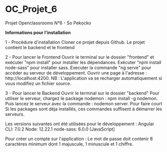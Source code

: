 # OC_Projet_6
Projet Openclassrooms N°6 - So Pekocko

****Informations pour l'installation****

1 - Procédure d'installation
Cloner ce projet depuis Github.
Le projet contient le backend et le frontend

2 - Pour lancer le Frontend
Ouvrir le terminal sur le dossier "frontend" et exécuter "npm install" pour installer les dépendances.
Exécuter "npm install node-sass" pour installer sass.
Executer la commande "ng serve" pour accéder au serveur de développement.
Ouvrir une page à l'adresse : http://localhost:4200.
NB : L'application va se recharger automatiquement si vous modifiez un fichier source.

3 - Pour lancer le Backend
Ouvrir le terminal sur le dossier "backend"
Pour utiliser le serveur, chargez le package nodemon : npm install -g nodemon.
Puis lancez le serveur avec la commande : nodemon server.
Pour faire court
Si les packages sont déja installés, ces commandes suffisent à démarrer les serveurs.


Les versions suivantes ont été utilisées pour le développement :
Angular CLI: 7.0.2
Node: 12.22.1
node-sass: 6.0.0  [JavaScript]

Pour créer un compte sur l'application : Le mot de passe doit contenir 8 caractères minimum dont 1 majuscule, 1 minuscule et 1 chiffre.
